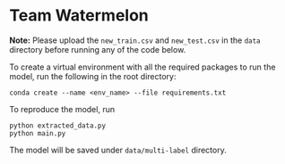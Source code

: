 # Team Watermelon
**Note:** Please upload the `new_train.csv` and `new_test.csv` in the `data` directory before running any of the code below. 

To create a virtual environment with all the required packages to run the model, run the following in the root directory:
```
conda create --name <env_name> --file requirements.txt
```

To reproduce the model, run
```
python extracted_data.py
python main.py
```

The model will be saved under `data/multi-label` directory.
